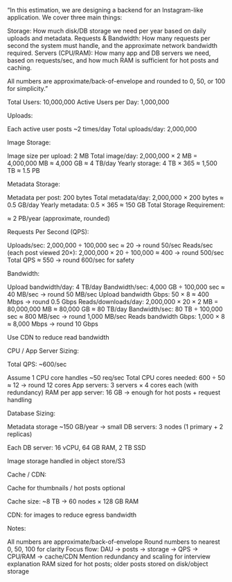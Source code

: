 “In this estimation, we are designing a backend for an Instagram-like application. We cover three main things:

Storage: How much disk/DB storage we need per year based on daily uploads and metadata.
Requests & Bandwidth: How many requests per second the system must handle, and the approximate network bandwidth required.
Servers (CPU/RAM): How many app and DB servers we need, based on requests/sec, and how much RAM is sufficient for hot posts and caching.

All numbers are approximate/back-of-envelope and rounded to 0, 50, or 100 for simplicity.”

Total Users: 10,000,000
Active Users per Day: 1,000,000

Uploads:

Each active user posts ~2 times/day
Total uploads/day: 2,000,000

Image Storage:

Image size per upload: 2 MB
Total image/day: 2,000,000 × 2 MB = 4,000,000 MB ≈ 4,000 GB ≈ 4 TB/day
Yearly storage: 4 TB × 365 ≈ 1,500 TB ≈ 1.5 PB

Metadata Storage:

Metadata per post: 200 bytes
Total metadata/day: 2,000,000 × 200 bytes ≈ 0.5 GB/day
Yearly metadata: 0.5 × 365 ≈ 150 GB
Total Storage Requirement:

≈ 2 PB/year (approximate, rounded)

Requests Per Second (QPS):

Uploads/sec: 2,000,000 ÷ 100,000 sec ≈ 20 → round 50/sec
Reads/sec (each post viewed 20×): 2,000,000 × 20 ÷ 100,000 ≈ 400 → round 500/sec
Total QPS ≈ 550 → round 600/sec for safety

Bandwidth:

Upload bandwidth/day: 4 TB/day
Bandwidth/sec: 4,000 GB ÷ 100,000 sec ≈ 40 MB/sec → round 50 MB/sec
Upload bandwidth Gbps: 50 × 8 ≈ 400 Mbps → round 0.5 Gbps
Reads/downloads/day: 2,000,000 × 20 × 2 MB = 80,000,000 MB ≈ 80,000 GB ≈ 80 TB/day
Bandwidth/sec: 80 TB ÷ 100,000 sec ≈ 800 MB/sec → round 1,000 MB/sec
Reads bandwidth Gbps: 1,000 × 8 ≈ 8,000 Mbps → round 10 Gbps

Use CDN to reduce read bandwidth

CPU / App Server Sizing:

Total QPS: ~600/sec

Assume 1 CPU core handles ~50 req/sec
Total CPU cores needed: 600 ÷ 50 ≈ 12 → round 12 cores
App servers: 3 servers × 4 cores each (with redundancy)
RAM per app server: 16 GB → enough for hot posts + request handling

Database Sizing:

Metadata storage ~150 GB/year → small
DB servers: 3 nodes (1 primary + 2 replicas)

Each DB server: 16 vCPU, 64 GB RAM, 2 TB SSD

Image storage handled in object store/S3

Cache / CDN:

Cache for thumbnails / hot posts optional

Cache size: ~8 TB → 60 nodes × 128 GB RAM

CDN: for images to reduce egress bandwidth

Notes:

All numbers are approximate/back-of-envelope
Round numbers to nearest 0, 50, 100 for clarity
Focus flow: DAU → posts → storage → QPS → CPU/RAM → cache/CDN
Mention redundancy and scaling for interview explanation
RAM sized for hot posts; older posts stored on disk/object storage